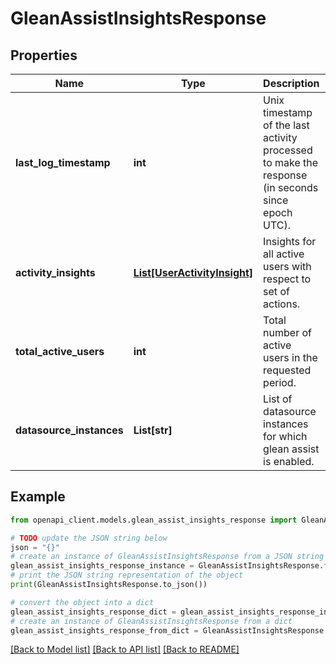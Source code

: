 # GleanAssistInsightsResponse


## Properties

Name | Type | Description | Notes
------------ | ------------- | ------------- | -------------
**last_log_timestamp** | **int** | Unix timestamp of the last activity processed to make the response (in seconds since epoch UTC). | [optional] 
**activity_insights** | [**List[UserActivityInsight]**](UserActivityInsight.md) | Insights for all active users with respect to set of actions. | [optional] 
**total_active_users** | **int** | Total number of active users in the requested period. | [optional] 
**datasource_instances** | **List[str]** | List of datasource instances for which glean assist is enabled. | [optional] 

## Example

```python
from openapi_client.models.glean_assist_insights_response import GleanAssistInsightsResponse

# TODO update the JSON string below
json = "{}"
# create an instance of GleanAssistInsightsResponse from a JSON string
glean_assist_insights_response_instance = GleanAssistInsightsResponse.from_json(json)
# print the JSON string representation of the object
print(GleanAssistInsightsResponse.to_json())

# convert the object into a dict
glean_assist_insights_response_dict = glean_assist_insights_response_instance.to_dict()
# create an instance of GleanAssistInsightsResponse from a dict
glean_assist_insights_response_from_dict = GleanAssistInsightsResponse.from_dict(glean_assist_insights_response_dict)
```
[[Back to Model list]](../README.md#documentation-for-models) [[Back to API list]](../README.md#documentation-for-api-endpoints) [[Back to README]](../README.md)


